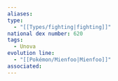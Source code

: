 ```yaml
---
aliases: 
type:
  - "[[Types/fighting|fighting]]"
national dex number: 620
tags:
  - Unova
evolution line:
  - "[[Pokémon/Mienfoo|Mienfoo]]"
associated: 
---
```

